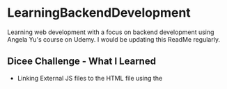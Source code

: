 # LearningBackendDevelopment
Learning web development with a focus on backend development using Angela Yu's course on Udemy. I would be updating this ReadMe regularly.

## Dicee Challenge - What I Learned
- Linking External JS files to the HTML file using the <script> tag
- Manipulation of the DOM using JavaScript and the document.querySelector property
- The working principle of Math.random() in JS and how to make it fit into my desired range.
  
  ## Drum Kit Challenge - What I Learned
- Adding sounds to websites using the Audio object
- Creating objects using function constructors
- Keyboard and Mouse event listeners
- Higher order and call back functions.
